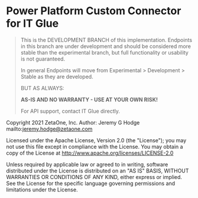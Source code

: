 # Power Platform Custom Connector for IT Glue

> This is the DEVELOPMENT BRANCH of this implementation. Endpoints in this branch are under development and should be considered more stable than the experimental branch, but full functionality or usability is not guaranteed.
>
> In general Endpoints will move from Experimental > Development > Stable as they are developed.
>
> BUT AS ALWAYS:
>
> **AS-IS AND NO WARRANTY - USE AT YOUR OWN RISK!**
>
> For API  support, contact IT Glue directly. 

Copyright 2021 ZetaOne, Inc.
Author: Jeremy G Hodge mailto:jeremy.hodge@zetaone.com

Licensed under the Apache License, Version 2.0 (the "License"); you may not use this file except in compliance with the License. You may obtain a copy of the License at http://www.apache.org/licenses/LICENSE-2.0

Unless required by applicable law or agreed to in writing, software distributed under the License is distributed on an "AS IS" BASIS, WITHOUT WARRANTIES OR CONDITIONS OF ANY KIND, either express or implied. See the License for the specific language governing permissions and limitations under the License.